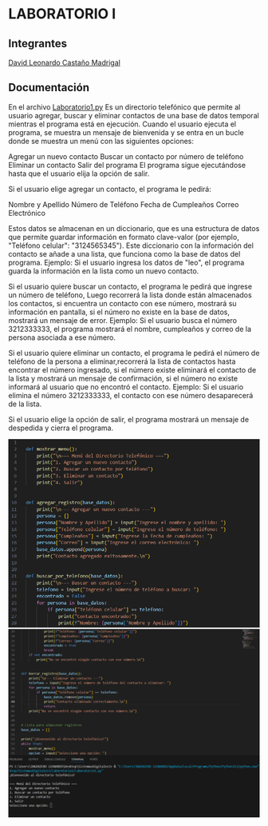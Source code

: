 # LABORATORIO I
## Integrantes
[David Leonardo Castaño Madrigal](https://github.com/IngleonardocM) 
 
 ## Documentación
En el archivo [Laboratorio1.py](/Laboratorio1/Laboratorio1.py) Es un directorio telefónico que permite al usuario agregar, buscar y eliminar contactos de una base de datos temporal mientras el programa está en ejecución.
Cuando el usuario ejecuta el programa, se muestra un mensaje de bienvenida y se entra en un bucle donde se muestra un menú con las siguientes opciones:

Agregar un nuevo contacto
Buscar un contacto por número de teléfono
Eliminar un contacto
Salir del programa
El programa sigue ejecutándose hasta que el usuario elija la opción de salir.

Si el usuario elige agregar un contacto, el programa le pedirá:

Nombre y Apellido
Número de Teléfono
Fecha de Cumpleaños
Correo Electrónico

Estos datos se almacenan en un diccionario, que es una estructura de datos que permite guardar información en formato clave-valor (por ejemplo, "Teléfono celular": "3124565345").
Este diccionario con la información del contacto se añade a una lista, que funciona como la base de datos del programa.
Ejemplo: Si el usuario ingresa los datos de "leo", el programa guarda la información en la lista como un nuevo contacto.

Si el usuario quiere buscar un contacto, el programa le pedirá que ingrese un número de teléfono, Luego recorrerá la lista donde están almacenados los contactos, si encuentra un contacto con ese número, mostrará su información en pantalla, si el número no existe en la base de datos, mostrará un mensaje de error.
Ejemplo: Si el usuario busca el número 3212333333, el programa mostrará el nombre, cumpleaños y correo de la persona asociada a ese número.

Si el usuario quiere eliminar un contacto, el programa le pedirá el número de teléfono de la persona a eliminar,recorrerá la lista de contactos hasta encontrar el número ingresado, si el número existe eliminará el contacto de la lista y mostrará un mensaje de confirmación, si el número no existe informará al usuario que no encontró el contacto.
Ejemplo: Si el usuario elimina el número 3212333333, el contacto con ese número desaparecerá de la lista.

Si el usuario elige la opción de salir, el programa mostrará un mensaje de despedida y cierra el programa.

![IMAGEN1](/Laboratorio1/IMAGENES/LABPARTE1.png)
![IMAGEN2](/Laboratorio1/IMAGENES/LABPARTE2.png)
